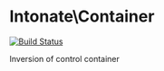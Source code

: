 # Intonate\Container

[![Build Status](https://travis-ci.org/intonate/container.svg)](https://travis-ci.org/intonate/container)

Inversion of control container
